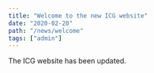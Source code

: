 ```yaml
---
title: "Welcome to the new ICG website"
date: "2020-02-20"
path: "/news/welcome"
tags: ["admin"]
---
```


The ICG website has been updated.

<!-- endexcerpt -->
